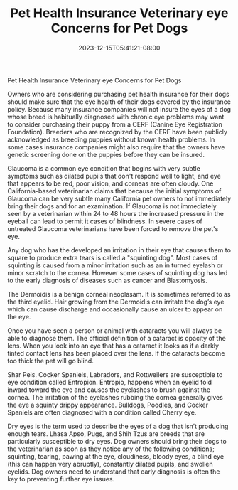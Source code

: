 ﻿---
title: "Pet Health Insurance Veterinary eye Concerns for Pet Dogs"
date: 2023-12-15T05:41:21-08:00
description: "pet health care Tips for Web Success"
featured_image: "/images/pet health care.jpg"
tags: ["pet health care"]
---

Pet Health Insurance Veterinary eye Concerns for Pet Dogs

Owners who are considering purchasing pet health insurance for their dogs should make sure that the eye health of their dogs covered by the insurance policy. Because many insurance companies will not insure the eyes of a dog whose breed is habitually diagnosed with chronic eye problems may want to consider purchasing their puppy from a CERF (Canine Eye Registration Foundation). Breeders who are recognized by the CERF have been publicly acknowledged as breeding puppies without known health problems. In some cases insurance companies might also require that the owners have genetic screening done on the puppies before they can be insured.

Glaucoma is a common eye condition that begins with very subtle symptoms such as dilated pupils that don't respond well to light, and eye that appears to be red, poor vision, and corneas are often cloudy.  One California-based veterinarian claims that because the initial symptoms of Glaucoma can be very subtle many California pet owners to not immediately bring their dogs and for an examination.  If Glaucoma is not immediately seen by a veterinarian within 24 to 48 hours the increased pressure in the eyeball can lead to permit it cases of blindness.  In severe cases of untreated Glaucoma veterinarians have been forced to remove the pet's eye.
	
Any dog who has the developed an irritation in their eye that causes them to square to produce extra tears is called a "squinting dog".  Most cases of squinting is caused from a minor irritation such as an in turned eyelash or minor scratch to the cornea.  However some cases of squinting dog has led to the early diagnosis of diseases such as cancer and Blastomyosis.

The Dermoidis is a benign corneal neoplasam. It is sometimes referred to as the third eyelid. Hair growing from the Dermoidis can irritate the dog’s eye which can cause discharge and occasionally cause an ulcer to appear on the eye.
	
Once you have seen a person or animal with cataracts you will always be able to diagnose them. The official definition of a cataract is opacity of the lens. When you look into an eye that has a cataract it looks as if a darkly tinted contact lens has been placed over the lens. If the cataracts become too thick the pet will go blind.

Shar Peis. Cocker Spaniels, Labradors, and Rottweilers are susceptible to eye condition called Entropion. Entropio, happens when an eyelid fold inward toward the eye and causes the eyelashes to brush against the cornea. The irritation of the eyelashes rubbing the cornea generally gives the eye a squinty drippy appearance. Bulldogs, Poodles, and Cocker Spaniels are often diagnosed with a condition called Cherry eye.

Dry eyes is the term used to describe the eyes of a dog that isn’t producing enough tears. Lhasa Apso, Pugs, and Shih Tzus are breeds that are particularly susceptible to dry eyes. Dog owners should bring their dogs to the veterinarian as soon as they notice any of the following conditions; squinting, tearing, pawing at the eye, cloudiness, bloody eyes, a blind eye (this can happen very abruptly), constantly dilated pupils, and swollen eyelids. Dog owners need to understand that early diagnosis is often the key to preventing further eye issues.
	 


